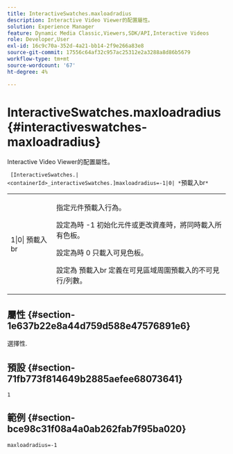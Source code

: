 ```yaml
---
title: InteractiveSwatches.maxloadradius
description: Interactive Video Viewer的配置屬性。
solution: Experience Manager
feature: Dynamic Media Classic,Viewers,SDK/API,Interactive Videos
role: Developer,User
exl-id: 16c9c70a-352d-4a21-bb14-2f9e266a83e8
source-git-commit: 17556c64af32c957ac25312e2a3288a8d86b5679
workflow-type: tm+mt
source-wordcount: '67'
ht-degree: 4%

---
```


# InteractiveSwatches.maxloadradius{#interactiveswatches-maxloadradius}

Interactive Video Viewer的配置屬性。

` [InteractiveSwatches.|<containerId>_interactiveSwatches.]maxloadradius=-1|0| *`預載入br`*`

<table id="table_441553CD34C94A58A9D7CBF772DEDDB6"> 
 <tbody> 
  <tr> 
   <td colname="col1"> <p> <span class="codeph">1|0|<span class="varname"> 預載入br</span></span> </p> </td> 
   <td colname="col2"> <p> 指定元件預載入行為。 </p> <p>設定為時 <span class="codeph"> -1</span> 初始化元件或更改資產時，將同時載入所有色板。 </p> <p>設定為時 <span class="codeph"> 0</span> 只載入可見色板。 </p> <p>設定為 <span class="codeph"><span class="varname"> 預載入br</span></span> 定義在可見區域周圍預載入的不可見行/列數。 </p> </td> 
  </tr> 
 </tbody> 
</table>

## 屬性 {#section-1e637b22e8a44d759d588e47576891e6}

選擇性.

## 預設 {#section-71fb773f814649b2885aefee68073641}

`1`

## 範例 {#section-bce98c31f08a4a0ab262fab7f95ba020}

```
maxloadradius=-1
```
